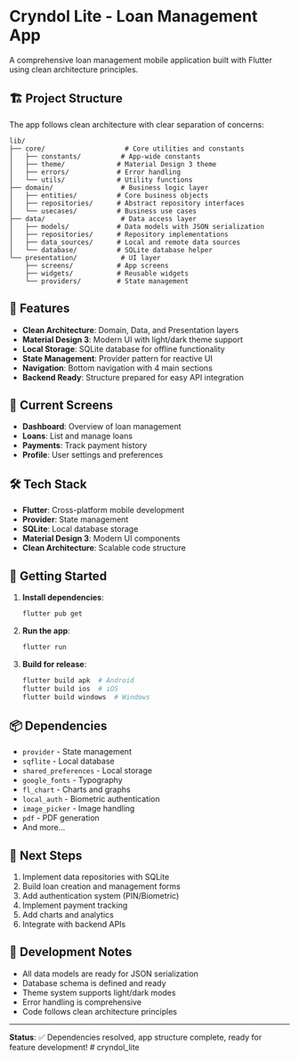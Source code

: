 # Cryndol Lite - Loan Management App

A comprehensive loan management mobile application built with Flutter using clean architecture principles.

## 🏗️ Project Structure

The app follows clean architecture with clear separation of concerns:

```
lib/
├── core/                    # Core utilities and constants
│   ├── constants/          # App-wide constants
│   ├── theme/             # Material Design 3 theme
│   ├── errors/            # Error handling
│   └── utils/             # Utility functions
├── domain/                 # Business logic layer
│   ├── entities/          # Core business objects
│   ├── repositories/      # Abstract repository interfaces
│   └── usecases/          # Business use cases
├── data/                   # Data access layer
│   ├── models/            # Data models with JSON serialization
│   ├── repositories/      # Repository implementations
│   ├── data_sources/      # Local and remote data sources
│   └── database/          # SQLite database helper
└── presentation/           # UI layer
    ├── screens/           # App screens
    ├── widgets/           # Reusable widgets
    └── providers/         # State management
```

## 🚀 Features

- **Clean Architecture**: Domain, Data, and Presentation layers
- **Material Design 3**: Modern UI with light/dark theme support
- **Local Storage**: SQLite database for offline functionality
- **State Management**: Provider pattern for reactive UI
- **Navigation**: Bottom navigation with 4 main sections
- **Backend Ready**: Structure prepared for easy API integration

## 📱 Current Screens

- **Dashboard**: Overview of loan management
- **Loans**: List and manage loans
- **Payments**: Track payment history
- **Profile**: User settings and preferences

## 🛠️ Tech Stack

- **Flutter**: Cross-platform mobile development
- **Provider**: State management
- **SQLite**: Local database storage
- **Material Design 3**: Modern UI components
- **Clean Architecture**: Scalable code structure

## 🚀 Getting Started

1. **Install dependencies**:
   ```bash
   flutter pub get
   ```

2. **Run the app**:
   ```bash
   flutter run
   ```

3. **Build for release**:
   ```bash
   flutter build apk  # Android
   flutter build ios  # iOS
   flutter build windows  # Windows
   ```

## 📦 Dependencies

- `provider` - State management
- `sqflite` - Local database
- `shared_preferences` - Local storage
- `google_fonts` - Typography
- `fl_chart` - Charts and graphs
- `local_auth` - Biometric authentication
- `image_picker` - Image handling
- `pdf` - PDF generation
- And more...

## 🎯 Next Steps

1. Implement data repositories with SQLite
2. Build loan creation and management forms
3. Add authentication system (PIN/Biometric)
4. Implement payment tracking
5. Add charts and analytics
6. Integrate with backend APIs

## 📝 Development Notes

- All data models are ready for JSON serialization
- Database schema is defined and ready
- Theme system supports light/dark modes
- Error handling is comprehensive
- Code follows clean architecture principles

---

**Status**: ✅ Dependencies resolved, app structure complete, ready for feature development!
#   c r y n d o l _ l i t e  
 